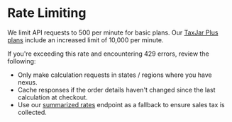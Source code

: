# Rate Limiting

We limit API requests to 500 per minute for basic plans. Our [TaxJar Plus plans](https://www.taxjar.com/plus/) include an increased limit of 10,000 per minute.

If you're exceeding this rate and encountering 429 errors, review the following:

* Only make calculation requests in states / regions where you have nexus.
* Cache responses if the order details haven't changed since the last calculation at checkout.
* Use our [summarized rates](#summarized-rates) endpoint as a fallback to ensure sales tax is collected.
